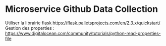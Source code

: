 # Microservice Github Data Collection
Utiliser la librairie flask https://flask.palletsprojects.com/en/2.3.x/quickstart/
Gestion des properties : https://www.digitalocean.com/community/tutorials/python-read-properties-file
